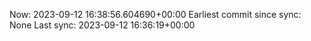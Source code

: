 Now: 2023-09-12 16:38:56.604690+00:00 Earliest commit since sync: None Last sync: 2023-09-12 16:36:19+00:00
